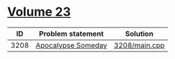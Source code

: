 # [Volume 23](http://poj.org/problemlist?volume=23)


| ID   | Problem statement                                    | Solution                       |
|------|------------------------------------------------------|--------------------------------|
| 3208 | [Apocalypse Someday](http://poj.org/problem?id=3208) | [3208/main.cpp](3208/main.cpp) |

